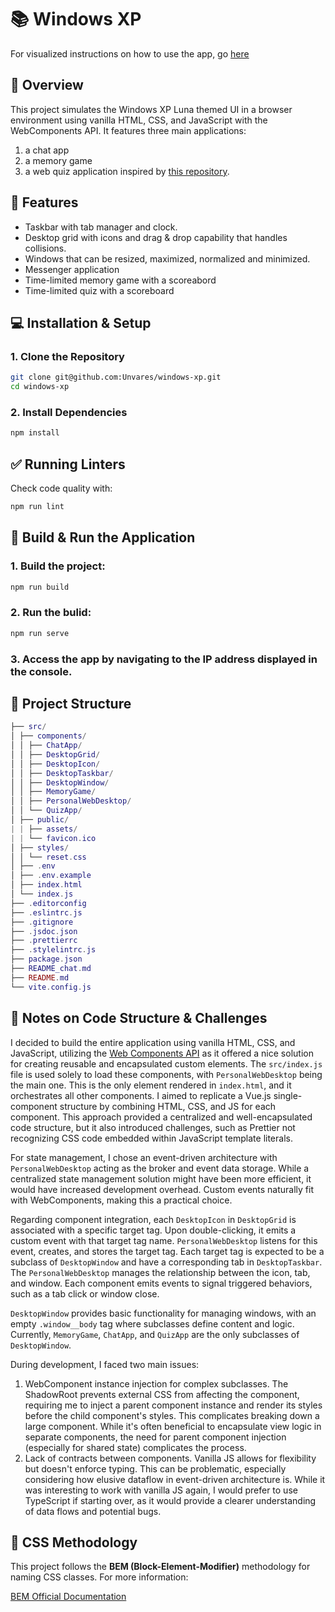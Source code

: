 # 📚 Windows XP

For visualized instructions on how to use the app, go [here](docs/)

## 📝 Overview

This project simulates the Windows XP Luna themed UI in a browser environment using vanilla HTML, CSS, and JavaScript with the WebComponents API. It features three main applications:

1. a chat app
2. a memory game
3. a web quiz application inspired by [this repository](https://github.com/Unvares/Web-Quiz).

## 🚀 Features

- Taskbar with tab manager and clock.
- Desktop grid with icons and drag & drop capability that handles collisions.
- Windows that can be resized, maximized, normalized and minimized.
- Messenger application
- Time-limited memory game with a scoreabord
- Time-limited quiz with a scoreboard

## 💻 Installation & Setup

### 1. Clone the Repository

```bash
git clone git@github.com:Unvares/windows-xp.git
cd windows-xp
```

### 2. Install Dependencies

```bash
npm install
```

## ✅ Running Linters

Check code quality with:

```bash
npm run lint
```

## 🔧 Build & Run the Application

### 1. **Build the project:**

```bash
npm run build
```

### 2. **Run the bulid:**

```bash
npm run serve
```

### 3. Access the app by navigating to the IP address displayed in the console.

## 📂 Project Structure

```lua
├── src/
│ ├── components/
│ │ ├── ChatApp/
│ │ ├── DesktopGrid/
│ │ ├── DesktopIcon/
│ │ ├── DesktopTaskbar/
│ │ ├── DesktopWindow/
│ │ ├── MemoryGame/
│ │ ├── PersonalWebDesktop/
│ │ └── QuizApp/
│ ├── public/
| | ├── assets/
| | └── favicon.ico
│ ├── styles/
│ │ └── reset.css
│ ├── .env
│ ├── .env.example
│ ├── index.html
│ └── index.js
├── .editorconfig
├── .eslintrc.js
├── .gitignore
├── .jsdoc.json
├── .prettierrc
├── .stylelintrc.js
├── package.json
├── README_chat.md
├── README.md
└── vite.config.js
```

## 📝 Notes on Code Structure & Challenges

I decided to build the entire application using vanilla HTML, CSS, and JavaScript, utilizing the [Web Components API](https://developer.mozilla.org/en-US/docs/Web/API/Web_components) as it offered a nice solution for creating reusable and encapsulated custom elements. The `src/index.js` file is used solely to load these components, with `PersonalWebDesktop` being the main one. This is the only element rendered in `index.html`, and it orchestrates all other components. I aimed to replicate a Vue.js single-component structure by combining HTML, CSS, and JS for each component. This approach provided a centralized and well-encapsulated code structure, but it also introduced challenges, such as Prettier not recognizing CSS code embedded within JavaScript template literals.

For state management, I chose an event-driven architecture with `PersonalWebDesktop` acting as the broker and event data storage. While a centralized state management solution might have been more efficient, it would have increased development overhead. Custom events naturally fit with WebComponents, making this a practical choice.

Regarding component integration, each `DesktopIcon` in `DesktopGrid` is associated with a specific target tag. Upon double-clicking, it emits a custom event with that target tag name. `PersonalWebDesktop` listens for this event, creates, and stores the target tag. Each target tag is expected to be a subclass of `DesktopWindow` and have a corresponding tab in `DesktopTaskbar`. The `PersonalWebDesktop` manages the relationship between the icon, tab, and window. Each component emits events to signal triggered behaviors, such as a tab click or window close.

`DesktopWindow` provides basic functionality for managing windows, with an empty `.window__body` tag where subclasses define content and logic. Currently, `MemoryGame`, `ChatApp`, and `QuizApp` are the only subclasses of `DesktopWindow`.

During development, I faced two main issues:

1. WebComponent instance injection for complex subclasses. The ShadowRoot prevents external CSS from affecting the component, requiring me to inject a parent component instance and render its styles before the child component's styles. This complicates breaking down a large component. While it's often beneficial to encapsulate view logic in separate components, the need for parent component injection (especially for shared state) complicates the process.
2. Lack of contracts between components. Vanilla JS allows for flexibility but doesn't enforce typing. This can be problematic, especially considering how elusive dataflow in event-driven architecture is. While it was interesting to work with vanilla JS again, I would prefer to use TypeScript if starting over, as it would provide a clearer understanding of data flows and potential bugs.

## 🎨 CSS Methodology

This project follows the **BEM (Block-Element-Modifier)** methodology for naming CSS classes. For more information:

[BEM Official Documentation](https://en.bem.info/methodology/)
